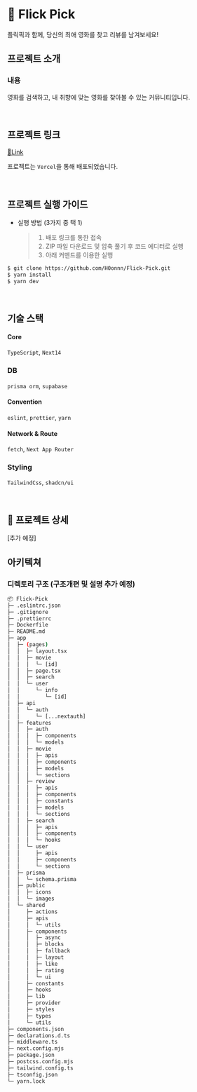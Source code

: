 # 🎥 Flick Pick

플릭픽과 함께, 당신의 최애 영화를 찾고 리뷰를 남겨보세요!

## 프로젝트 소개

### 내용

영화를 검색하고, 내 취향에 맞는 영화를 찾아볼 수 있는 커뮤니티입니다.

<br/>

## 프로젝트 링크

[🔗Link](https://flick-pick-iota.vercel.app//)

프로젝트는 `Vercel`을 통해 배포되었습니다.

<br/>

## 프로젝트 실행 가이드

- 실행 방법 (3가지 중 택 1)
  > 1. 배포 링크를 통한 접속
  > 2. ZIP 파일 다운로드 및 압축 풀기 후 코드 에디터로 실행
  > 3. 아래 커멘드를 이용한 실행

```bash
$ git clone https://github.com/H0onnn/Flick-Pick.git
$ yarn install
$ yarn dev
```

<br/>

## 기술 스택

#### Core

`TypeScript`, `Next14`

### DB

`prisma orm`, `supabase`

#### Convention

`eslint`, `prettier`, `yarn`

#### Network & Route

`fetch`, `Next App Router`

### Styling

`TailwindCss`, `shadcn/ui`

<br/>

## 🚀 프로젝트 상세

[추가 예정]

## 아키텍쳐

### 디렉토리 구조 (구조개편 및 설명 추가 예정)

```bash
📦 Flick-Pick
├─ .eslintrc.json
├─ .gitignore
├─ .prettierrc
├─ Dockerfile
├─ README.md
├─ app
│  ├─ (pages)
│  │  ├─ layout.tsx
│  │  ├─ movie
│  │  │  └─ [id]
│  │  ├─ page.tsx
│  │  ├─ search
│  │  └─ user
│  │     └─ info
│  │        └─ [id]
│  ├─ api
│  │  └─ auth
│  │     └─ [...nextauth]
│  ├─ features
│  │  ├─ auth
│  │  │  ├─ components
│  │  │  └─ models
│  │  ├─ movie
│  │  │  ├─ apis
│  │  │  ├─ components
│  │  │  ├─ models
│  │  │  └─ sections
│  │  ├─ review
│  │  │  ├─ apis
│  │  │  ├─ components
│  │  │  ├─ constants
│  │  │  ├─ models
│  │  │  └─ sections
│  │  ├─ search
│  │  │  ├─ apis
│  │  │  ├─ components
│  │  │  └─ hooks
│  │  └─ user
│  │     ├─ apis
│  │     ├─ components
│  │     └─ sections
│  ├─ prisma
│  │  └─ schema.prisma
│  ├─ public
│  │  ├─ icons
│  │  └─ images
│  └─ shared
│     ├─ actions
│     ├─ apis
│     │  └─ utils
│     ├─ components
│     │  ├─ async
│     │  ├─ blocks
│     │  ├─ fallback
│     │  ├─ layout
│     │  ├─ like
│     │  ├─ rating
│     │  └─ ui
│     ├─ constants
│     ├─ hooks
│     ├─ lib
│     ├─ provider
│     ├─ styles
│     ├─ types
│     └─ utils
├─ components.json
├─ declarations.d.ts
├─ middleware.ts
├─ next.config.mjs
├─ package.json
├─ postcss.config.mjs
├─ tailwind.config.ts
├─ tsconfig.json
└─ yarn.lock
```
